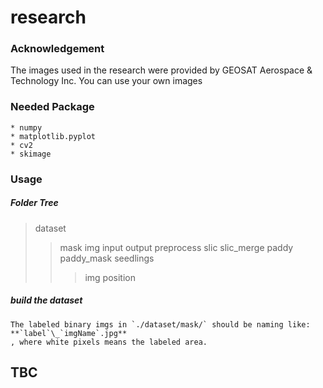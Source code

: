 # research

### Acknowledgement
The images used in the research were provided by GEOSAT Aerospace & Technology Inc.
You can use your own images

### Needed Package    
    * numpy
    * matplotlib.pyplot
    * cv2
    * skimage

### Usage
##### Folder Tree
>dataset
>> mask
>> img
>input
>output
>> preprocess
>> slic
>> slic_merge
>> paddy
>> paddy_mask
>> seedlings
>>> img
>>> position

##### build the dataset
    The labeled binary imgs in `./dataset/mask/` should be naming like: **`label`\_`imgName`.jpg**
    , where white pixels means the labeled area.

## TBC
